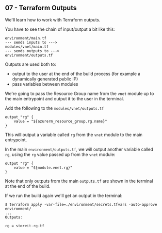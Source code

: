 ## 07 - Terraform Outputs

We'll learn how to work with Terraform outputs.

You have to see the chain of input/output a bit like this:

```
environment/main.tf
--- sends inputs to --->
modules/vnet/main.tf
--- sends outputs to --->
environment/outputs.tf
```

Outputs are used both to:

* output to the user at the end of the build process (for example a dynamically generated public IP)
* pass variables between modules

We're going to pass the Resource Group name from the `vnet` module up to the main entrypoint and output it to the user in the terminal.

Add the following to the `modules/vnet/outputs.tf`

```
output "rg" {
    value = "${azurerm_resource_group.rg.name}"
}
```

This will output a variable called `rg` from the `vnet` module to the main entrypoint.

In the main `environment/outputs.tf`, we will output another variable called `rg`, using the `rg` value passed up from the `vnet` module:

```
output "rg" {
    value = "${module.vnet.rg}"
}
```

Note that only outputs from the main `outputs.tf` are shown in the terminal at the end of the build.

If we run the build again we'll get an output in the terminal:

```
$ terraform apply -var-file=./environment/secrets.tfvars -auto-approve environment/
...
Outputs:

rg = storeit-rg-tf
```
